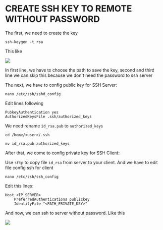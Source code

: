 # CREATE SSH KEY TO REMOTE WITHOUT PASSWORD

The first, we need to create the key

    ssh-keygen -t rsa

This like

![](https://i.imgur.com/rUH6ygS.png)

In first line, we have to choose the path to save the key, second and third line we can skip this because we don't need the password to ssh server

The next, we have to config public key for SSH Server:

    nano /etc/ssh/sshd_config

Edit lines following

    PubkeyAuthentication yes
    AuthorizedKeysFile .ssh/authorized_keys

We need rename `id_rsa.pub` to `authorized_keys`

    cd /home/<user>/.ssh
>
    mv id_rsa.pub authorized_keys

After that, we come to config private key for SSH Client:

Use `sftp` to copy file `id_rsa` from server to your client. And we have to edit file config ssh for client

    nano /etc/ssh/ssh_config

Edit this lines:

    Host <IP_SERVER>
        PreferredAuthentications publickey
        IdentityFile "<PATH_PRIVATE_KEY>"

And now, we can ssh to server without password. Like this

![](https://i.imgur.com/mH21vTF.png)
